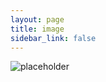 ```yaml
---
layout: page
title: image
sidebar_link: false
---
```


<!--
    MAIN IMAGES:
        image titles are displayed with the following file naming convention: "file-name.png" -> "file name"
    SERIAL IMAGES:
        to avoid displaying images series on main art page,
        serial images must be named with the following convention:
            - file-name.png
            - file-name_1.png
            - file-name_2.png
            - file-name_3.png
            ...
-->

<img id="image" src="" alt="placeholder">

<script>
    {% include get-image.js %}
</script>
